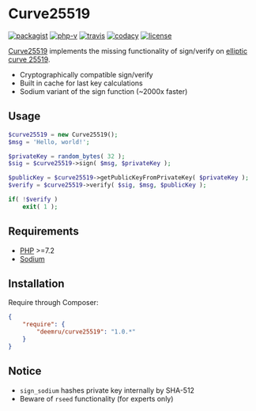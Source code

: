 # Curve25519

[![packagist](https://img.shields.io/packagist/v/deemru/curve25519.svg)](https://packagist.org/packages/deemru/curve25519) [![php-v](https://img.shields.io/packagist/php-v/deemru/curve25519.svg)](https://packagist.org/packages/deemru/curve25519)  [![travis](https://img.shields.io/travis/deemru/Curve25519.svg?label=travis)](https://travis-ci.org/deemru/Curve25519) [![codacy](https://img.shields.io/codacy/grade/ee0862d2598c47b6a8c8856d05fb0c37.svg?label=codacy)](https://app.codacy.com/project/deemru/Curve25519/dashboard) [![license](https://img.shields.io/packagist/l/deemru/curve25519.svg)](https://packagist.org/packages/deemru/curve25519)

[Curve25519](https://github.com/deemru/Curve25519) implements the missing functionality of sign/verify on [elliptic curve 25519](https://en.wikipedia.org/wiki/Curve25519).

- Cryptographically compatible sign/verify
- Built in cache for last key calculations
- Sodium variant of the sign function (~2000x faster)

## Usage

```php
$curve25519 = new Curve25519();
$msg = 'Hello, world!';

$privateKey = random_bytes( 32 );
$sig = $curve25519->sign( $msg, $privateKey );

$publicKey = $curve25519->getPublicKeyFromPrivateKey( $privateKey );
$verify = $curve25519->verify( $sig, $msg, $publicKey );

if( !$verify )
    exit( 1 );
```

## Requirements

- [PHP](http://php.net) >=7.2
- [Sodium](http://php.net/manual/en/book.sodium.php)

## Installation

Require through Composer:

```json
{
    "require": {
        "deemru/curve25519": "1.0.*"
    }
}
```

## Notice

- `sign_sodium` hashes private key internally by SHA-512
- Beware of `rseed` functionality (for experts only)
